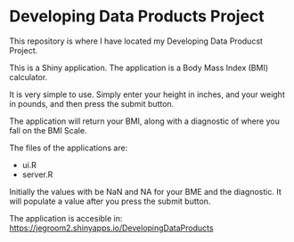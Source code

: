 Developing Data Products Project
================================


This repository is where I have located my Developing Data Producst Project.

This is a Shiny application.  The application is a Body Mass Index (BMI)
calculator. 

It is very simple to use. Simply enter your height in inches, and your weight 
in pounds, and then press the submit button.  

The application will return your BMI, along with a diagnostic of where you 
fall on the BMI Scale. 

The files of the applications are:
* ui.R
* server.R

Initially the values with be NaN and NA for your BME and the diagnostic.  It 
will populate a value after you press the submit button. 

The application is accesible in: https://jegroom2.shinyapps.io/DevelopingDataProducts
